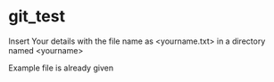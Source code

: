 # git_test

Insert Your details with the file name as <yourname.txt> in a directory named \<yourname\>

Example file is already given
